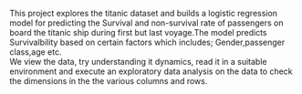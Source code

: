 This project explores the titanic dataset and builds a logistic regression model for predicting the Survival and non-survival rate of passengers on board the titanic ship during first but last  voyage.The model predicts Survivalbility based on certain factors which includes; Gender,passenger class,age etc.    
We view the data, try understanding it dynamics, read it in a suitable environment and execute an exploratory data analysis on the data to check the dimensions in the the various columns and rows.
